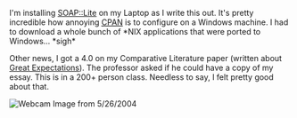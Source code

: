 <p>
I'm installing <a href="http://www.soaplite.com">SOAP::Lite</a> on my Laptop as I write this out.  It's pretty incredible how annoying <a href="http://cpan.org"><acronym title="Comprehensive Perl Archive Network">CPAN</acronym></a> is to configure on a Windows machine.  I had to download a whole bunch of *NIX applications that were ported to Windows... *sigh*
</p>
<p>
Other news, I got a 4.0 on my Comparative Literature paper (written about <a href="http://search.barnesandnoble.com/booksearch/isbninquiry.asp?isbn=0141439564">Great Expectations</a>).  The professor asked if he could have a copy of my essay.  This is in a 200+ person class.  Needless to say, I felt pretty good about that.
</p>
<p>
<img src="//students.washington.edu/bribera/images/webcam/2004_05_26.jpg" alt="Webcam Image from 5/26/2004" />
</p>